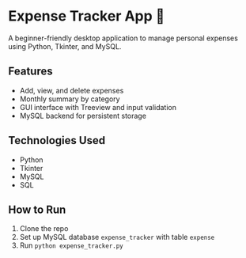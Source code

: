 # Expense Tracker App 🧾

A beginner-friendly desktop application to manage personal expenses using Python, Tkinter, and MySQL.

## Features
- Add, view, and delete expenses
- Monthly summary by category
- GUI interface with Treeview and input validation
- MySQL backend for persistent storage

## Technologies Used
- Python
- Tkinter
- MySQL
- SQL

## How to Run
1. Clone the repo
2. Set up MySQL database `expense_tracker` with table `expense`
3. Run `python expense_tracker.py`



